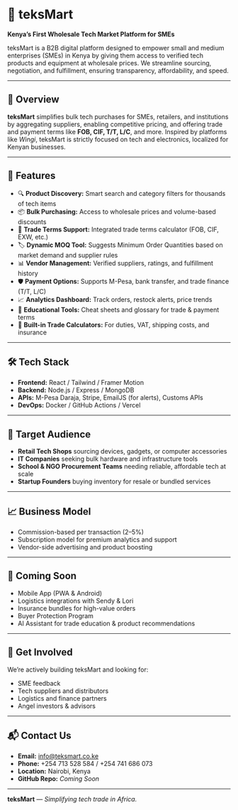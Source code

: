 # 🛒 teksMart

**Kenya’s First Wholesale Tech Market Platform for SMEs**

teksMart is a B2B digital platform designed to empower small and medium enterprises (SMEs) in Kenya by giving them access to verified tech products and equipment at wholesale prices. We streamline sourcing, negotiation, and fulfillment, ensuring transparency, affordability, and speed.

---

## 🚀 Overview

**teksMart** simplifies bulk tech purchases for SMEs, retailers, and institutions by aggregating suppliers, enabling competitive pricing, and offering trade and payment terms like **FOB, CIF, T/T, L/C**, and more. Inspired by platforms like *Wingi*, teksMart is strictly focused on tech and electronics, localized for Kenyan businesses.

---

## 🎯 Features

- 🔍 **Product Discovery:** Smart search and category filters for thousands of tech items  
- 📦 **Bulk Purchasing:** Access to wholesale prices and volume-based discounts  
- 🤝 **Trade Terms Support:** Integrated trade terms calculator (FOB, CIF, EXW, etc.)  
- 🏷️ **Dynamic MOQ Tool:** Suggests Minimum Order Quantities based on market demand and supplier rules  
- 📊 **Vendor Management:** Verified suppliers, ratings, and fulfillment history  
- 🛡️ **Payment Options:** Supports M-Pesa, bank transfer, and trade finance (T/T, L/C)  
- 📈 **Analytics Dashboard:** Track orders, restock alerts, price trends  
- 📄 **Educational Tools:** Cheat sheets and glossary for trade & payment terms  
- 🧮 **Built-in Trade Calculators:** For duties, VAT, shipping costs, and insurance  

---

## 🛠️ Tech Stack

- **Frontend:** React / Tailwind / Framer Motion  
- **Backend:** Node.js / Express / MongoDB  
- **APIs:** M-Pesa Daraja, Stripe, EmailJS (for alerts), Customs APIs  
- **DevOps:** Docker / GitHub Actions / Vercel  

---

## 💼 Target Audience

- **Retail Tech Shops** sourcing devices, gadgets, or computer accessories  
- **IT Companies** seeking bulk hardware and infrastructure tools  
- **School & NGO Procurement Teams** needing reliable, affordable tech at scale  
- **Startup Founders** buying inventory for resale or bundled services  

---

## 📈 Business Model

- Commission-based per transaction (2–5%)  
- Subscription model for premium analytics and support  
- Vendor-side advertising and product boosting  

---

## 🔐 Coming Soon

- Mobile App (PWA & Android)  
- Logistics integrations with Sendy & Lori  
- Insurance bundles for high-value orders  
- Buyer Protection Program  
- AI Assistant for trade education & product recommendations  

---

## 📣 Get Involved

We’re actively building teksMart and looking for:

- SME feedback  
- Tech suppliers and distributors  
- Logistics and finance partners  
- Angel investors & advisors  

---

## 📬 Contact Us

- **Email:** info@teksmart.co.ke  
- **Phone:** +254 713 528 584 / +254 741 686 073  
- **Location:** Nairobi, Kenya  
- **GitHub Repo:** _Coming Soon_

---

**teksMart** — _Simplifying tech trade in Africa._

